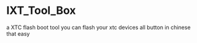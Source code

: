 # IXT_Tool_Box
a XTC flash boot tool
you can flash your xtc devices
all button in chinese 
that easy
